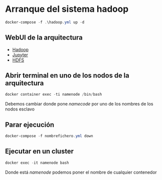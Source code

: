 # Arranque del sistema hadoop

```powershell
docker-compose -f .\hadoop.yml up -d
```

## WebUI de la arquitectura

- [Hadoop](http://localhost:8088/cluster)
- [Jupyter](http://localhost:8889/tree?)
- [HDFS](http://localhost:9870/dfshealth.html#tab-overview)

## Abrir terminal en uno de los nodos de la arquitectura

```powershell
docker container exec -ti namenode /bin/bash
```

Debemos cambiar donde pone _namecode_ por uno de los nombres de los nodos esclavo

## Parar ejecución

```powershell
docker-compose -f nombrefichero.yml down
```

## Ejecutar en un cluster

```powershell
docker exec -it namenode bash
```

Donde está _namenode_ podemos poner el nombre de cualquier contenedor
